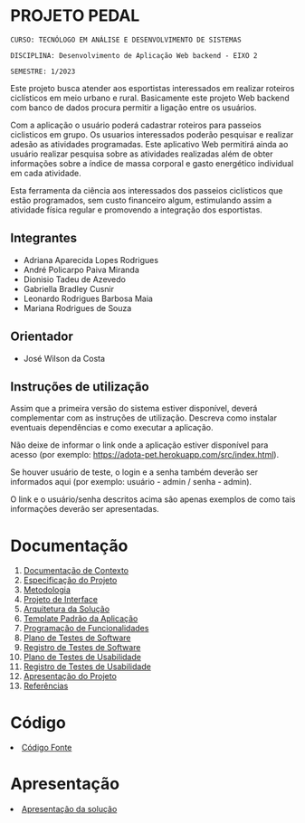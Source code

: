 # PROJETO PEDAL

`CURSO: TECNÓLOGO EM ANÁLISE E DESENVOLVIMENTO DE SISTEMAS`

`DISCIPLINA: Desenvolvimento de Aplicação Web backend - EIXO 2`

`SEMESTRE: 1/2023`

Este projeto busca atender aos esportistas interessados em realizar roteiros ciclísticos em meio urbano e rural. Basicamente este projeto Web backend com banco de dados procura permitir a ligação entre os usuários.

Com a aplicação o usuário poderá cadastrar roteiros para passeios ciclisticos em grupo. Os usuarios interessados poderão pesquisar e realizar adesão as atividades programadas. Este aplicativo Web permitirá ainda ao usuário realizar pesquisa sobre as atividades realizadas além de obter informações sobre a índice de massa corporal e gasto energético individual em cada atividade.

Esta ferramenta da ciência aos interessados dos passeios ciclísticos que estão programados, sem custo financeiro algum, estimulando assim a atividade física regular e promovendo a integração dos esportistas.  


## Integrantes

* Adriana Aparecida Lopes Rodrigues
* André Policarpo Paiva Miranda
* Dionisio Tadeu de Azevedo
* Gabriella Bradley Cusnir
* Leonardo Rodrigues Barbosa Maia
* Mariana Rodrigues de Souza


## Orientador

* José Wilson da Costa

## Instruções de utilização

Assim que a primeira versão do sistema estiver disponível, deverá complementar com as instruções de utilização. Descreva como instalar eventuais dependências e como executar a aplicação.

Não deixe de informar o link onde a aplicação estiver disponível para acesso (por exemplo: https://adota-pet.herokuapp.com/src/index.html).

Se houver usuário de teste, o login e a senha também deverão ser informados aqui (por exemplo: usuário - admin / senha - admin).

O link e o usuário/senha descritos acima são apenas exemplos de como tais informações deverão ser apresentadas.

# Documentação

<ol>
<li><a href="docs/01-Documentação de Contexto.md"> Documentação de Contexto</a></li>
<li><a href="docs/02-Especificação do Projeto.md"> Especificação do Projeto</a></li>
<li><a href="docs/03-Metodologia.md"> Metodologia</a></li>
<li><a href="docs/04-Projeto de Interface.md"> Projeto de Interface</a></li>
<li><a href="docs/05-Arquitetura da Solução.md"> Arquitetura da Solução</a></li>
<li><a href="docs/06-Template Padrão da Aplicação.md"> Template Padrão da Aplicação</a></li>
<li><a href="docs/07-Programação de Funcionalidades.md"> Programação de Funcionalidades</a></li>
<li><a href="docs/08-Plano de Testes de Software.md"> Plano de Testes de Software</a></li>
<li><a href="docs/09-Registro de Testes de Software.md"> Registro de Testes de Software</a></li>
<li><a href="docs/10-Plano de Testes de Usabilidade.md"> Plano de Testes de Usabilidade</a></li>
<li><a href="docs/11-Registro de Testes de Usabilidade.md"> Registro de Testes de Usabilidade</a></li>
<li><a href="docs/12-Apresentação do Projeto.md"> Apresentação do Projeto</a></li>
<li><a href="docs/13-Referências.md"> Referências</a></li>
</ol>

# Código

<li><a href="src/README.md"> Código Fonte</a></li>

# Apresentação

<li><a href="presentation/README.md"> Apresentação da solução</a></li>
